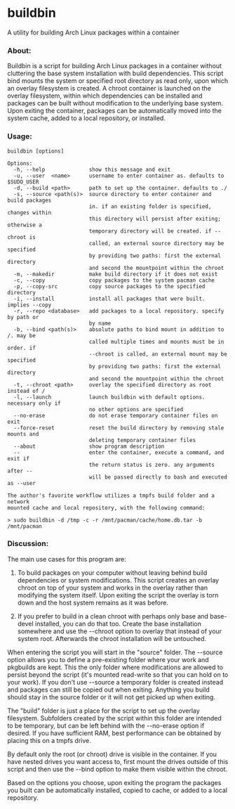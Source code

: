 # buildbin

A utility for building Arch Linux packages within a container

### About:

  Buildbin is a script for building Arch Linux packages in a container without cluttering the base system installation with build dependencies. This script bind mounts the system or specified root directory as read only, upon which an overlay filesystem is created. A chroot container is launched on the overlay filesystem, within which dependencies can be installed and packages can be built without modification to the underlying base system. Upon exiting the container, packages can be automatically moved into the system cache, added to a local repository, or installed.

### Usage:

    buildbin [options]

    Options:
      -h, --help              show this message and exit
      -u, --user  <name>      username to enter container as. defaults to $SUDO_USER
      -d, --build <path>      path to set up the container. defaults to ./
      -s, --source <path(s)>  source directory to enter container and build packages
                              in. if an existing folder is specified, changes within
                              this directory will persist after exiting; otherwise a
                              temporary directory will be created. if --chroot is
                              called, an external source directory may be specified
                              by providing two paths: first the external directory
                              and second the mountpoint within the chroot
      -m, --makedir           make build directory if it does not exist
      -c, --copy              copy packages to the system pacman cache
      -p, --copy-src          copy source packages to the specified directory
      -i, --install           install all packages that were built. implies --copy
      -r, --repo <database>   add packages to a local repository. specify by path or
                              by name
      -b, --bind <path(s)>    absolute paths to bind mount in addition to /. may be
                              called multiple times and mounts must be in order. if
                              --chroot is called, an external mount may be specified
                              by providing two paths: first the external directory
                              and second the mountpoint within the chroot
      -t, --chroot <path>     overlay the specified directory as root instead of /
      -l, --launch            launch buildbin with default options. necessary only if
                              no other options are specified
      --no-erase              do not erase temporary container files on exit
      --force-reset           reset the build directory by removing stale mounts and
                              deleting temporary container files
      --about                 show program description
      --                      enter the container, execute a command, and exit if
                              the return status is zero. any arguments after --
                              will be passed directly to bash and executed as --user

    The author's favorite workflow utilizes a tmpfs build folder and a network
    mounted cache and local repository, with the following command:

    > sudo buildbin -d /tmp -c -r /mnt/pacman/cache/home.db.tar -b /mnt/pacman

### Discussion:

  The main use cases for this program are:

  1) To build packages on your computer without leaving behind build dependencies or system modifications. This script creates an overlay chroot on top of your system and works in the overlay rather than modifying the system itself. Upon exiting the script the overlay is torn down and the host system remains as it was before.

  2) If you prefer to build in a clean chroot with perhaps only base and base-devel installed, you can do that too. Create the base installation somewhere and use the --chroot option to overlay that instead of your system root. Afterwards the chroot installation will be untouched.

  When entering the script you will start in the "source" folder. The --source option allows you to define a pre-existing folder where your work and pkgbuilds are kept. This the only folder where modifications are allowed to persist beyond the script (it's mounted read-write so that you can hold on to your work). If you don't use --source a temporary folder is created instead and packages can still be copied out when exiting. Anything you build should stay in the source folder or it will not get picked up when exiting.

  The "build" folder is just a place for the script to set up the overlay filesystem. Subfolders created by the script within this folder are intended to be temporary, but can be left behind with the --no-erase option if desired. If you have sufficient RAM, best performance can be obtained by placing this on a tmpfs drive.

  By default only the root (or chroot) drive is visible in the container. If you have nested drives you want access to, first mount the drives outside of this script and then use the --bind option to make them visible within the chroot.

  Based on the options you choose, upon exiting the program the packages you built can be automatically installed, copied to cache, or added to a local repository.
